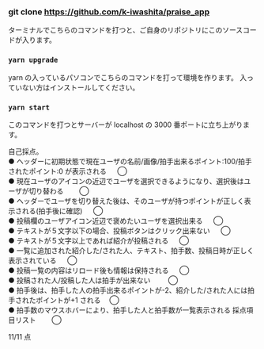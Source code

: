 ### git clone https://github.com/k-iwashita/praise_app

ターミナルでこちらのコマンドを打つと、ご自身のリポジトリにこのソースコードが入ります。

### `yarn upgrade`

yarn の入っているパソコンでこちらのコマンドを打って環境を作ります。
入っていない方はインストールしてください。

### `yarn start`

このコマンドを打つとサーバーが localhost の 3000 番ポートに立ち上がります。

自己採点。  
● ヘッダーに初期状態で現在ユーザの名前/画像/拍手出来るポイント:100/拍手されたポイント:0 が表示される 　 ◯  
● 現在ユーザのアイコンの近辺でユーザを選択できるようになり、選択後はユーザが切り替わる　　 ◯  
● ヘッダーでユーザを切り替えた後は、そのユーザが持つポイントが正しく表示される(拍手後に確認) 　 ◯  
● 投稿欄のユーザアイコン近辺で褒めたいユーザを選択出来る 　 ◯  
● テキストが５文字以下の場合、投稿ボタンはクリック出来ない 　 ◯  
● テキストが５文字以上であれば紹介が投稿される 　 ◯  
● 一覧に追加された紹介した/された人、テキスト、拍手数、投稿日時が正しく表示されている 　 ◯  
● 投稿一覧の内容はリロード後も情報は保持される 　 ◯  
● 投稿された人/投稿した人は拍手が出来ない 　　 ◯  
● 拍手後は、拍手した人の拍手出来るポイントが-2、紹介した/された人には拍手されたポイントが+1 される　 ◯  
● 拍手数のマウスホバーにより、拍手した人と拍手数が一覧表示される 採点項目リスト　　 ◯

11/11 点
